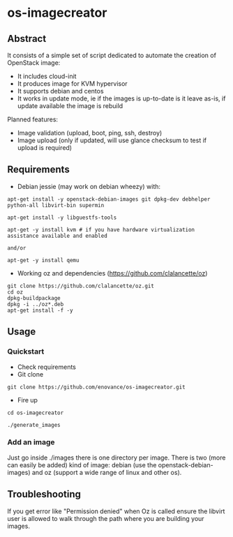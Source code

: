 # os-imagecreator

## Abstract

It consists of a simple set of script dedicated to automate the creation of OpenStack image:

* It includes cloud-init
* It produces image for KVM hypervisor
* It supports debian and centos
* It works in update mode, ie if the images is up-to-date is it leave as-is, if update available the image is rebuild

Planned features:

* Image validation (upload, boot, ping, ssh, destroy)
* Image upload (only if updated, will use glance checksum to test if upload is required)

## Requirements

* Debian jessie (may work on debian wheezy) with:
```
apt-get install -y openstack-debian-images git dpkg-dev debhelper python-all libvirt-bin supermin

apt-get install -y libguestfs-tools

apt-get -y install kvm # if you have hardware virtualization assistance available and enabled

and/or

apt-get -y install qemu
```
* Working oz and dependencies (https://github.com/clalancette/oz)
```
git clone https://github.com/clalancette/oz.git
cd oz
dpkg-buildpackage
dpkg -i ../oz*.deb
apt-get install -f -y
```

## Usage
### Quickstart
* Check requirements
* Git clone
```
git clone https://github.com/enovance/os-imagecreator.git
```
* Fire up
```
cd os-imagecreator

./generate_images
```

### Add an image

Just go inside ./images there is one directory per image. There is two (more can easily be added) kind of image: debian (use the openstack-debian-images) and oz (support a wide range of linux and other os).


## Troubleshooting

If you get error like "Permission denied" when Oz is called ensure the libvirt user is allowed to walk through the path where you are building your images.
